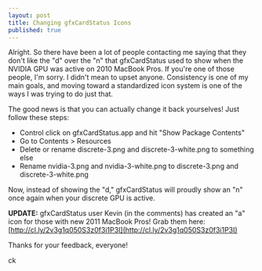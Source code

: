 ```yaml
--- 
layout: post
title: Changing gfxCardStatus Icons
published: true
---
```


Alright. So there have been a lot of people contacting me saying that they 
don't like the "d" over the "n" that gfxCardStatus used to show when the 
NVIDIA GPU was active on 2010 MacBook Pros. If you're one of those people, 
I'm sorry. I didn't mean to upset anyone. Consistency is one of my main goals, 
and moving toward a standardized icon system is one of the ways I was trying 
to do just that.

The good news is that you can actually change it back yourselves! Just follow 
these steps:

- Control click on gfxCardStatus.app and hit "Show Package Contents"
- Go to Contents > Resources
- Delete or rename discrete-3.png and discrete-3-white.png to something else
- Rename nvidia-3.png and nvidia-3-white.png to discrete-3.png and discrete-3-white.png

Now, instead of showing the "d," gfxCardStatus will proudly show an "n" once 
again when your discrete GPU is active.

**UPDATE:** gfxCardStatus user Kevin (in the comments) has created an
"a" icon for those with new 2011 MacBook Pros! Grab them here: [http://cl.ly/2v3g1q050S3z0f3i1P3I](http://cl.ly/2v3g1q050S3z0f3i1P3I)

Thanks for your feedback, everyone!

ck
